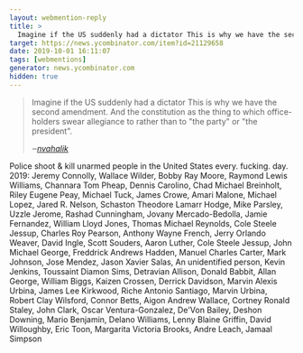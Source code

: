 ```yaml
---
layout: webmention-reply
title: >
  Imagine if the US suddenly had a dictator This is why we have the second amendment. And the constitution as the thing to which office-holders swear allegiance to rather than to "the party" or "the president".
target: https://news.ycombinator.com/item?id=21129658
date: 2019-10-01 16:11:07
tags: [webmentions]
generator: news.ycombinator.com
hidden: true
---
```



<blockquote class="p-in-reply-to h-cite">
  <p class="p-content">Imagine if the US suddenly had a dictator This is why we have the second amendment. And the constitution as the thing to which office-holders swear allegiance to rather than to "the party" or "the president".</p>
  <cite class="p-author">‒<a href="https://news.ycombinator.com/item?id=21125093"
      rel="nofollow external">nvahalik</a>
  </cite>
</blockquote>

<p>Police shoot & kill unarmed people in the United States every. fucking. day. 2019: Jeremy Connolly, Wallace Wilder, Bobby Ray Moore, Raymond Lewis Williams, Channara Tom Pheap, Dennis Carolino, Chad Michael Breinholt, Riley Eugene Peay, Michael Tuck, James Crowe, Amari Malone, Michael Lopez, Jared R. Nelson, Schaston Theodore Lamarr Hodge, Mike Parsley, Uzzle Jerome, Rashad Cunningham, Jovany Mercado-Bedolla, Jamie Fernandez, William Lloyd Jones, Thomas Michael Reynolds, Cole Steele Jessup, Charles Roy Pearson, Anthony Wayne French, Jerry Orlando Weaver, David Ingle, Scott Souders, Aaron Luther, Cole Steele Jessup, John Michael George, Freddrick Andrews Hadden, Manuel Charles Carter, Mark Johnson, Jose Mendez, Jason Xavier Salas, An unidentified person, Kevin Jenkins, Toussaint Diamon Sims, Detravian Allison, Donald Babbit, Allan George, William Biggs, Kaizen Crossen, Derrick Davidson, Marvin Alexis Urbina, James Lee Kirkwood, Riche Antonio Santiago, Marvin Urbina, Robert Clay Wilsford, Connor Betts, Aigon Andrew Wallace, Cortney Ronald Staley, John Clark, Oscar Ventura-Gonzalez, De'Von Bailey, Deshon Downing, Mario Benjamin, Delano Williams, Lenny Blaine Griffin, David Willoughby, Eric Toon, Margarita Victoria Brooks, Andre Leach, Jamaal Simpson</p>

